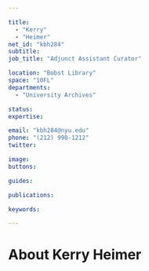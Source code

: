 ```yaml
---

title:
  - "Kerry"
  - "Heimer"
net_id: "kbh284"
subtitle: 
job_title: "Adjunct Assistant Curator"

location: "Bobst Library"
space: "10FL"
departments:
  - "University Archives"

status: 
expertise:

email: "kbh284@nyu.edu"
phone: "(212) 998-1212"
twitter: 

image: 
buttons:

guides:

publications:

keywords:

---
```


# About Kerry Heimer


